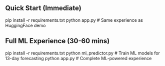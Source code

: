 ## Quick Start (Immediate)
pip install -r requirements.txt
python app.py  # Same experience as HuggingFace demo

## Full ML Experience (30-60 mins)  
pip install -r requirements.txt
python ml_predictor.py  # Train ML models for 13-day forecasting
python app.py          # Complete ML-powered experience
